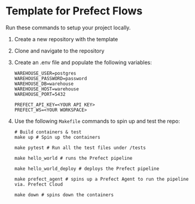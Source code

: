 # Template for Prefect Flows

Run these commands to setup your project locally.

1. Create a new repository with the template
2. Clone and navigate to the repository
3. Create an .env file and populate the following variables:

    ```
    WAREHOUSE_USER=postgres
    WAREHOUSE_PASSWORD=password
    WAREHOUSE_DB=warehouse
    WAREHOUSE_HOST=warehouse
    WAREHOUSE_PORT=5432

    PREFECT_API_KEY=<YOUR API KEY>
    PREFECT_WS=<YOUR WORKSPACE>
    ```

4. Use the following `Makefile` commands to spin up and test the repo:
    ```shell
    # Build containers & test
    make up # Spin up the containers

    make pytest # Run all the test files under /tests

    make hello_world # runs the Prefect pipeline

    make hello_world_deploy # deploys the Prefect pipeline

    make prefect_agent # spins up a Prefect Agent to run the pipeline via. Prefect Cloud

    make down # spins down the containers
    ```